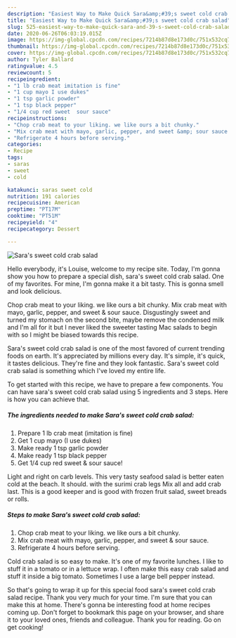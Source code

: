 ```yaml
---
description: "Easiest Way to Make Quick Sara&amp;#39;s sweet cold crab salad"
title: "Easiest Way to Make Quick Sara&amp;#39;s sweet cold crab salad"
slug: 525-easiest-way-to-make-quick-sara-and-39-s-sweet-cold-crab-salad
date: 2020-06-26T06:03:19.015Z
image: https://img-global.cpcdn.com/recipes/7214b87d8e173d0c/751x532cq70/saras-sweet-cold-crab-salad-recipe-main-photo.jpg
thumbnail: https://img-global.cpcdn.com/recipes/7214b87d8e173d0c/751x532cq70/saras-sweet-cold-crab-salad-recipe-main-photo.jpg
cover: https://img-global.cpcdn.com/recipes/7214b87d8e173d0c/751x532cq70/saras-sweet-cold-crab-salad-recipe-main-photo.jpg
author: Tyler Ballard
ratingvalue: 4.5
reviewcount: 5
recipeingredient:
- "1 lb crab meat imitation is fine"
- "1 cup mayo I use dukes"
- "1 tsp garlic powder"
- "1 tsp black pepper"
- "1/4 cup red sweet  sour sauce"
recipeinstructions:
- "Chop crab meat to your liking. we like ours a bit chunky."
- "Mix crab meat with mayo, garlic, pepper, and sweet &amp; sour sauce."
- "Refrigerate 4 hours before serving."
categories:
- Recipe
tags:
- saras
- sweet
- cold

katakunci: saras sweet cold 
nutrition: 191 calories
recipecuisine: American
preptime: "PT17M"
cooktime: "PT51M"
recipeyield: "4"
recipecategory: Dessert

---
```



![Sara&#39;s sweet cold crab salad](https://img-global.cpcdn.com/recipes/7214b87d8e173d0c/751x532cq70/saras-sweet-cold-crab-salad-recipe-main-photo.jpg)

Hello everybody, it's Louise, welcome to my recipe site. Today, I'm gonna show you how to prepare a special dish, sara&#39;s sweet cold crab salad. One of my favorites. For mine, I'm gonna make it a bit tasty. This is gonna smell and look delicious.

Chop crab meat to your liking. we like ours a bit chunky. Mix crab meat with mayo, garlic, pepper, and sweet &amp; sour sauce. Disgustingly sweet and turned my stomach on the second bite, maybe remove the condensed milk and I&#39;m all for it but I never liked the sweeter tasting Mac salads to begin with so I might be biased towards this recipe.

Sara&#39;s sweet cold crab salad is one of the most favored of current trending foods on earth. It's appreciated by millions every day. It's simple, it's quick, it tastes delicious. They're fine and they look fantastic. Sara&#39;s sweet cold crab salad is something which I've loved my entire life.


To get started with this recipe, we have to prepare a few components. You can have sara&#39;s sweet cold crab salad using 5 ingredients and 3 steps. Here is how you can achieve that.

<!--inarticleads1-->

##### The ingredients needed to make Sara&#39;s sweet cold crab salad:

1. Prepare 1 lb crab meat (imitation is fine)
1. Get 1 cup mayo (I use dukes)
1. Make ready 1 tsp garlic powder
1. Make ready 1 tsp black pepper
1. Get 1/4 cup red sweet &amp; sour sauce!


Light and right on carb levels. This very tasty seafood salad is better eaten cold at the beach. It should. with the surimi crab legs Mix all and add crab last. This is a good keeper and is good with frozen fruit salad, sweet breads or rolls. 

<!--inarticleads2-->

##### Steps to make Sara&#39;s sweet cold crab salad:

1. Chop crab meat to your liking. we like ours a bit chunky.
1. Mix crab meat with mayo, garlic, pepper, and sweet &amp; sour sauce.
1. Refrigerate 4 hours before serving.


Cold crab salad is so easy to make. It&#39;s one of my favorite lunches. I like to stuff it in a tomato or in a lettuce wrap. I often make this easy crab salad and stuff it inside a big tomato. Sometimes I use a large bell pepper instead. 

So that's going to wrap it up for this special food sara&#39;s sweet cold crab salad recipe. Thank you very much for your time. I'm sure that you can make this at home. There's gonna be interesting food at home recipes coming up. Don't forget to bookmark this page on your browser, and share it to your loved ones, friends and colleague. Thank you for reading. Go on get cooking!
